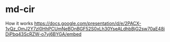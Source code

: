 # md-cir

How it works
https://docs.google.com/presentation/d/e/2PACX-1vQz_OmJ2Y7zl0HhPCUmNeBOnBGF52S0xLh30YseALdhbBjG2sw70aE48iDjPbq43ScRZW-o7vj6BYGA/embed
